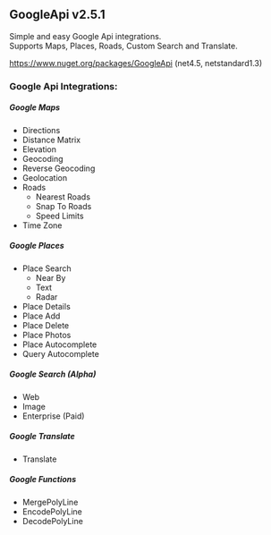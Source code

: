 ## GoogleApi v2.5.1
Simple and easy Google Api integrations.  
Supports Maps, Places, Roads, Custom Search and Translate.

https://www.nuget.org/packages/GoogleApi (net4.5, netstandard1.3)

### Google Api Integrations:
##### Google Maps
  * Directions
  * Distance Matrix
  * Elevation
  * Geocoding 
  * Reverse Geocoding
  * Geolocation
  * Roads 
    * Nearest Roads
    * Snap To Roads
    * Speed Limits
  * Time Zone

##### Google Places
  * Place Search
    * Near By
	* Text
	* Radar
  * Place Details
  * Place Add
  * Place Delete
  * Place Photos
  * Place Autocomplete
  * Query Autocomplete

##### Google Search (*Alpha*)
  * Web
  * Image
  * Enterprise (Paid)

##### Google Translate 
  * Translate

##### Google Functions 
  * MergePolyLine
  * EncodePolyLine
  * DecodePolyLine

